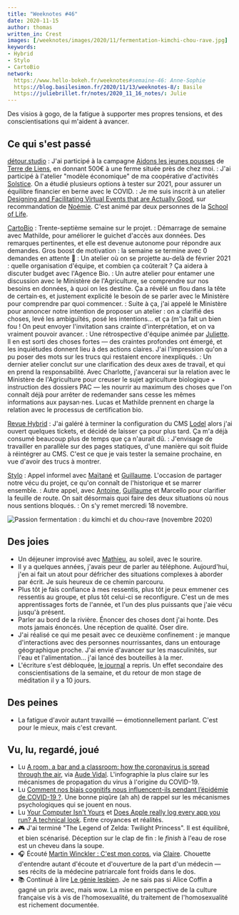 ```yaml
---
title: "Weeknotes #46"
date: 2020-11-15
author: thomas
written_in: Crest
images: [/weeknotes/images/2020/11/fermentation-kimchi-chou-rave.jpg]
keywords:
- Hybrid
- Stylo
- CartoBio
network:
  https://www.hello-bokeh.fr/weeknotes#semaine-46: Anne-Sophie
  https://blog.basilesimon.fr/2020/11/13/weeknotes-8/: Basile
  https://juliebrillet.fr/notes/2020_11_16_notes/: Julie
---
```


Des visios à gogo, de la fatigue à supporter mes propres tensions, et des conscientisations qui m'aident à avancer.

<!--more-->

## Ce qui s'est passé

[détour.studio]
: J'ai participé à la campagne [Aidons les jeunes pousses](https://soutenir.terredeliens.org/aidonslesjeunespousses/) de [Terre de Liens](https://www.terredeliens.org/), en donnant 500€ à une ferme située près de chez moi.
: J'ai participé à l'atelier "modèle économique" de ma coopérative d'activités [Solstice]. On a étudié plusieurs options à tester sur 2021, pour assurer un équilibre financier en berne avec le COVID.
: Je me suis inscrit à un atelier [Designing and Facilitating Virtual Events that are Actually Good](https://www.eventbrite.com/e/designing-and-facilitating-virtual-events-that-are-actually-good-tickets-125082179165), sur recommandation de [Noémie]. C'est animé par deux personnes de la [School of Life](https://www.theschooloflife.com/).

[CartoBio]
: Trente-septième semaine sur le projet.
: Démarrage de semaine avec Mathilde, pour améliorer le guichet d'accès aux données. Des remarques pertinentes, et elle est devenue autonome pour répondre aux demandes. Gros boost de motivation : la semaine se termine avec 0 demandes en attente 🙌
: Un atelier où on se projette au-delà de février 2021 : quelle organisation d'équipe, et combien ça coûterait ? Ça aidera à discuter budget avec l'Agence Bio.
: Un autre atelier pour entamer une discussion avec le Ministère de l'Agriculture, se comprendre sur nos besoins en données, à quoi on les destine. Ça a révélé un flou dans la tête de certain·es, et justement explicité le besoin de se parler avec le Ministère pour comprendre par quoi commencer.
: Suite à ça, j'ai appelé le Ministère pour annoncer notre intention de proposer un atelier : on a clarifié des choses, levé les ambiguïtés, posé les intentions… et ça (m')a fait un bien fou ! On peut envoyer l'invitation sans crainte d'interprétation, et on va vraiment pouvoir avancer.
: Une rétrospective d'équipe animée par [Juliette](https://twitter.com/ju_net01). Il en est sorti des choses fortes — des craintes profondes ont émergé, et les inquiétudes donnent lieu à des actions claires. J'ai l'impression qu'on a pu poser des mots sur les trucs qui restaient encore inexpliqués.
: Un dernier atelier conclut sur une clarification des deux axes de travail, et qui en prend la responsabilité. Avec Charlotte, j'avancerai sur la relation avec le Ministère de l'Agriculture pour creuser le sujet agriculture biologique + instruction des dossiers PAC — les nourrir au maximum des choses que l'on connaît déjà pour arrêter de redemander sans cesse les mêmes informations aux paysan·nes. Lucas et Mathilde prennent en charge la relation avec le processus de certification bio.

[Revue Hybrid]
: J'ai galéré à terminer la configuration du CMS [Lodel](https://github.com/OpenEdition/lodel) alors j'ai ouvert quelques tickets, et décidé de laisser ça pour plus tard. Ça m'a déjà consumé beaucoup plus de temps que ça n'aurait dû.
: J'envisage de travailler en parallèle sur des pages statiques, d'une manière qui soit fluide à réintégrer au CMS. C'est ce que je vais tester la semaine prochaine, en vue d'avoir des trucs à montrer.

[Stylo]
: Appel informel avec [Maïtané](https://www.maiwann.net/) et [Guillaume]. L'occasion de partager notre vécu du projet, ce qu'on connaît de l'historique et se marrer ensemble.
: Autre appel, avec [Antoine], [Guillaume] et Marcello pour clarifier la feuille de route. On sait désormais quoi faire des deux situations où nous nous sentions bloqués.
: On s'y remet mercredi 18 novembre.

![](/weeknotes/images/2020/11/fermentation-kimchi-chou-rave.jpg "Passion fermentation : du kimchi et du chou-rave (novembre 2020)")

## Des joies

- Un déjeuner improvisé avec [Mathieu](http://mathieu.agopian.info/), au soleil, avec le sourire.
- Il y a quelques années, j'avais peur de parler au téléphone. Aujourd'hui, j'en ai fait un atout pour défricher des situations complexes à aborder par écrit. Je suis heureux de ce chemin parcouru.
- Plus tôt je fais confiance à mes ressentis, plus tôt je peux emmener ces ressentis au groupe, et plus tôt celui-ci se reconfigure. C'est un de mes apprentissages forts de l'année, et l'un des plus puissants que j'aie vécu jusqu'à présent.
- Parler au bord de la rivière. Énoncer des choses dont j'ai honte. Des mots jamais énoncés. Une réception de qualité. Oser dire.
- J'ai réalisé ce qui me pesait avec ce deuxième confinement : je manque d'interactions avec des personnes nourrissantes, dans un entourage géographique proche. J'ai envie d'avancer sur les masculinités, sur l'eau et l'alimentation… j'ai lancé des bouteilles à la mer.
- L'écriture s'est débloquée, [le journal](https://thom4.net/categories/journal/) a repris. Un effet secondaire des conscientisations de la semaine, et du retour de mon stage de méditation il y a 10 jours.

## Des peines

- La fatigue d'avoir autant travaillé — émotionnellement parlant. C'est pour le mieux, mais c'est crevant.

## Vu, lu, regardé, joué

- Lu [A room, a bar and a classroom: how the coronavirus is spread through the air](https://english.elpais.com/society/2020-10-28/a-room-a-bar-and-a-class-how-the-coronavirus-is-spread-through-the-air.html), via [Aude Vidal](https://mastodon.acc.sunet.se/@aude_v). L'infographie la plus claire sur les mécanismes de propagation du virus à l'origine du COVID-19.
- Lu [Comment nos biais cognitifs nous influencent-ils pendant l’épidémie de COVID-19 ?](https://www.adioscorona.org/questions-reponses/2020-07-19-comment-nos-biais-cognitifs-nous-influencent-ils-pendant-l%E2%80%99%C3%A9pid%C3%A9mie-de-covid-19.html). Une bonne piqûre (ah ah) de rappel sur les mécanismes psychologiques qui se jouent en nous.
- Lu [Your Computer Isn't Yours](https://sneak.berlin/20201112/your-computer-isnt-yours/) et [Does Apple really log every app you run? A technical look](https://blog.jacopo.io/en/post/apple-ocsp/). Entre croyances et réalités.
- 🎮 J'ai terminé "The Legend of Zelda: Twilight Princess". Il est équilibré, et bien scénarisé. Déception sur le clap de fin : le _finish_ à l'eau de rose est un cheveu dans la soupe.
- 🎧 Écouté [Martin Winckler : C'est mon corps](https://shows.acast.com/podcastmetamorphose/episodes/129-martin-winckler-ceci-est-mon-corps), via [Claire](https://twitter.com/eClairPetreault). Chouette d'entendre autant d'écoute et d'ouverture de la part d'un médecin — ses récits de la médecine patriarcale font froids dans le dos.
- 📚 Continué à lire [Le génie lesbien](https://www.grasset.fr/livres/le-genie-lesbien-9782246821779). Je ne sais pas si Alice Coffin a gagné un prix avec, mais wow. La mise en perspective de la culture française vis à vis de l'homosexualité, du traitement de l'homosexualité est richement documentée.

[détour.studio]: /
[Solstice]: https://solstice.coop/
[Stylo]: https://github.com/EcrituresNumeriques/stylo
[CartoBio]: https://cartobio.org/
[Revue Hybrid]: https://www.puv-editions.fr/collections/hybrid.html
[Noémie]: https://noemiegirard.co
[Anne-Sophie]: https://hello-bokeh.fr
[Guillaume]: https://www.yuzutech.fr/
[Claire]: https://www.lassembleuse.fr/
[Antoine]: https://www.quaternum.net/
